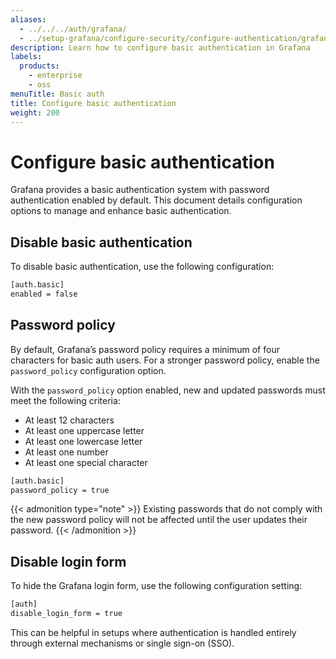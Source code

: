 ```yaml
---
aliases:
  - ../../../auth/grafana/
  - ../setup-grafana/configure-security/configure-authentication/grafana/
description: Learn how to configure basic authentication in Grafana
labels:
  products:
    - enterprise
    - oss
menuTitle: Basic auth
title: Configure basic authentication
weight: 200
---
```


# Configure basic authentication

Grafana provides a basic authentication system with password authentication enabled by default. This document details configuration options to manage and enhance basic authentication.

## Disable basic authentication

To disable basic authentication, use the following configuration:

```bash
[auth.basic]
enabled = false
```

## Password policy

By default, Grafana’s password policy requires a minimum of four characters for basic auth users. For a stronger password policy, enable the `password_policy` configuration option.

With the `password_policy` option enabled, new and updated passwords must meet the following criteria:

- At least 12 characters
- At least one uppercase letter
- At least one lowercase letter
- At least one number
- At least one special character

```bash
[auth.basic]
password_policy = true
```

{{< admonition type="note" >}}
Existing passwords that do not comply with the new password policy will not be affected until the user updates their password.
{{< /admonition >}}

## Disable login form

To hide the Grafana login form, use the following configuration setting:

```bash
[auth]
disable_login_form = true
```

This can be helpful in setups where authentication is handled entirely through external mechanisms or single sign-on (SSO).
